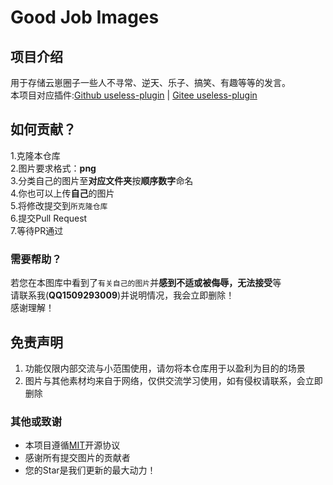 # Good Job Images

## 项目介绍

用于存储云崽圈子一些人不寻常、逆天、乐子、搞笑、有趣等等的发言。<br>
本项目对应插件:[Github useless-plugin](https://github.com/SmallK111407/useless-plugin) | [Gitee useless-plugin](https://gitee.com/SmallK111407/useless-plugin)

## 如何贡献？

1.克隆本仓库 <br>
2.图片要求格式：**png** <br>
3.分类自己的图片至**对应文件夹**按**顺序数字**命名 <br>
4.你也可以上传**自己**的图片 <br>
5.将修改提交到`所克隆仓库` <br>
6.提交Pull Request <br>
7.等待PR通过

### 需要帮助？

若您在本图库中看到了`有关自己的图片`并**感到不适或被侮辱，无法接受**等 <br>
请联系我(**QQ1509293009**)并说明情况，我会立即删除！ <br>
感谢理解！

## 免责声明

1. 功能仅限内部交流与小范围使用，请勿将本仓库用于以盈利为目的的场景
2. 图片与其他素材均来自于网络，仅供交流学习使用，如有侵权请联系，会立即删除

### 其他或致谢
* 本项目遵循[MIT](./LICENSE)开源协议
* 感谢所有提交图片的贡献者
* 您的Star是我们更新的最大动力！